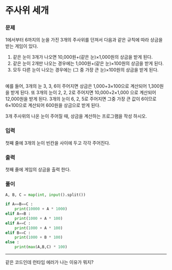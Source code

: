 # 주사위 세개

### 문제
1에서부터 6까지의 눈을 가진 3개의 주사위를 던져서 다음과 같은 규칙에 따라 상금을 받는 게임이 있다. 
<br>
1. 같은 눈이 3개가 나오면 10,000원+(같은 눈)×1,000원의 상금을 받게 된다. 
2. 같은 눈이 2개만 나오는 경우에는 1,000원+(같은 눈)×100원의 상금을 받게 된다. 
3. 모두 다른 눈이 나오는 경우에는 (그 중 가장 큰 눈)×100원의 상금을 받게 된다.  
<br>
예를 들어, 3개의 눈 3, 3, 6이 주어지면 상금은 1,000+3×100으로 계산되어 1,300원을 받게 된다. 또 3개의 눈이 2, 2, 2로 주어지면 10,000+2×1,000 으로 계산되어 12,000원을 받게 된다. 3개의 눈이 6, 2, 5로 주어지면 그중 가장 큰 값이 6이므로 6×100으로 계산되어 600원을 상금으로 받게 된다.

3개 주사위의 나온 눈이 주어질 때, 상금을 계산하는 프로그램을 작성 하시오.

### 입력
첫째 줄에 3개의 눈이 빈칸을 사이에 두고 각각 주어진다. 

### 출력
첫째 줄에 게임의 상금을 출력 한다.

### 풀이
```python
A, B, C = map(int, input().split())

if A==B==C :
    print(10000 + A * 1000)
elif A==B :
    print(1000 + A * 100)
elif A==C :
    print(1000 + A * 100)
elif B==C :
    print(1000 + B * 100)
else :
    print(max(A,B,C) * 100)
```
---
같은 코드인데 런타임 에러가 나는 이유가 뭐지?
